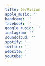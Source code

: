 ```yaml
---
title: De/Vision
apple_music: ''
bandcamp: ''
facebook: ''
google_music: ''
instagram: ''
soundcloud: ''
spotify: ''
twitter: ''
website: ''
youtube: ''
---
```


